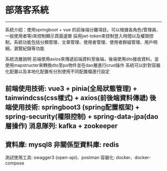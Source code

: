 # 部落客系統
--------------------------------------------------------------------------------------------------------------------

系統介紹：使用springboot + vue 的前後端分離項目，可以根據各角色(管理員、一般使用者等)來控制顯示頁面選單
採用jwt-token來控制登入時間以及權限控制，系統功能包括分類管理、文章管理、使用者管理、使用者群組管理、用戶明細，瀏覽紀錄等功能

系統流層說明
前端使用axios來傳遞前端資料至後端，後端使用dto接收資料，並使用mapstructer來轉換dto至po物件並在dao層進行crud操作
系統可以針對容器化配置以及本地化配置有分別使用不同配置檔進行設定

前端使用技術: vue3 + pinia(全局狀態管理) + tainwindcss(css樣式) + axios(前後端資料傳遞)
後端使用技術: springboot3 (spring配置框架) + spring-security(權限控制) + spring-data-jpa(dao層操作)
消息隊列: kafka + zookeeper
---------------------------------------------------------------------------------------------------------------------
資料庫: mysql8
非關係型資料庫: redis
---------------------------------------------------------------------------------------------------------------------
測試使用工具: swagger3 (open-api)、postman
容器化: docker、docker-compose


